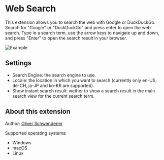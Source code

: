 # Web Search

This extension allows you to search the web with Google or DuckDuckGo. Search for "Google" or "DuckDuckGo" and press enter to open the web search. Type in a search term, use the arrow keys to navigate up and down, and press "Enter" to open the search result in your browser.

![Example](example.png)

## Settings

- Search Engine: the search engine to use.
- Locale: the location in which you want to search (currently only en-US, de-CH, ja-JP and ko-KR are supported).
- Show instant search result: wether to show a search result in the main search view for the current search term.

## About this extension

Author: [Oliver Schwendener](https://github.com/oliverschwendener)

Supported operating systems:

- Windows
- macOS
- Linux
